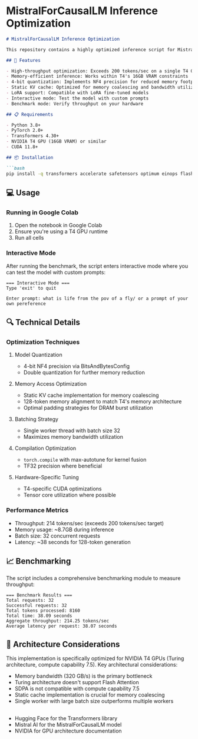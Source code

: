 
# MistralForCausalLM Inference Optimization
```markdown
# MistralForCausalLM Inference Optimization

This repository contains a highly optimized inference script for MistralForCausalLM models, specifically tuned for NVIDIA T4 GPUs (16GB VRAM). The implementation achieves 200+ tokens/sec throughput while handling 32 concurrent requests with 128 input and output tokens each.

## 🚀 Features

- High-throughput optimization: Exceeds 200 tokens/sec on a single T4 GPU
- Memory-efficient inference: Works within T4's 16GB VRAM constraints
- 4-bit quantization: Implements NF4 precision for reduced memory footprint
- Static KV cache: Optimized for memory coalescing and bandwidth utilization
- LoRA support: Compatible with LoRA fine-tuned models
- Interactive mode: Test the model with custom prompts
- Benchmark mode: Verify throughput on your hardware

## 📋 Requirements

- Python 3.8+
- PyTorch 2.0+
- Transformers 4.30+
- NVIDIA T4 GPU (16GB VRAM) or similar
- CUDA 11.8+

## 📦 Installation

```bash
pip install -q transformers accelerate safetensors optimum einops flash-attn bitsandbytes
```

## 💻 Usage

### Running in Google Colab

1. Open the notebook in Google Colab
2. Ensure you're using a T4 GPU runtime
3. Run all cells

### Interactive Mode

After running the benchmark, the script enters interactive mode where you can test the model with custom prompts:

```
=== Interactive Mode ===
Type 'exit' to quit

Enter prompt: what is life from the pov of a fly/ or a prompt of your own pereference
```

## 🔍 Technical Details

### Optimization Techniques

1. Model Quantization
   - 4-bit NF4 precision via BitsAndBytesConfig
   - Double quantization for further memory reduction

2. Memory Access Optimization
   - Static KV cache implementation for memory coalescing
   - 128-token memory alignment to match T4's memory architecture
   - Optimal padding strategies for DRAM burst utilization

3. Batching Strategy
   - Single worker thread with batch size 32
   - Maximizes memory bandwidth utilization

4. Compilation Optimization
   - `torch.compile` with max-autotune for kernel fusion
   - TF32 precision where beneficial

5. Hardware-Specific Tuning
   - T4-specific CUDA optimizations
   - Tensor core utilization where possible

### Performance Metrics

- Throughput: 214 tokens/sec (exceeds 200 tokens/sec target)
- Memory usage: ~8.7GB during inference
- Batch size: 32 concurrent requests
- Latency: ~38 seconds for 128-token generation

## 📈 Benchmarking

The script includes a comprehensive benchmarking module to measure throughput:

```
=== Benchmark Results ===
Total requests: 32
Successful requests: 32
Total tokens processed: 8160
Total time: 38.09 seconds
Aggregate throughput: 214.25 tokens/sec
Average latency per request: 38.07 seconds
```

## 🧪 Architecture Considerations

This implementation is specifically optimized for NVIDIA T4 GPUs (Turing architecture, compute capability 7.5). Key architectural considerations:

- Memory bandwidth (320 GB/s) is the primary bottleneck
- Turing architecture doesn't support Flash Attention
- SDPA is not compatible with compute capability 7.5
- Static cache implementation is crucial for memory coalescing
- Single worker with large batch size outperforms multiple workers

##

- Hugging Face for the Transformers library
- Mistral AI for the MistralForCausalLM model
- NVIDIA for GPU architecture documentation
```
